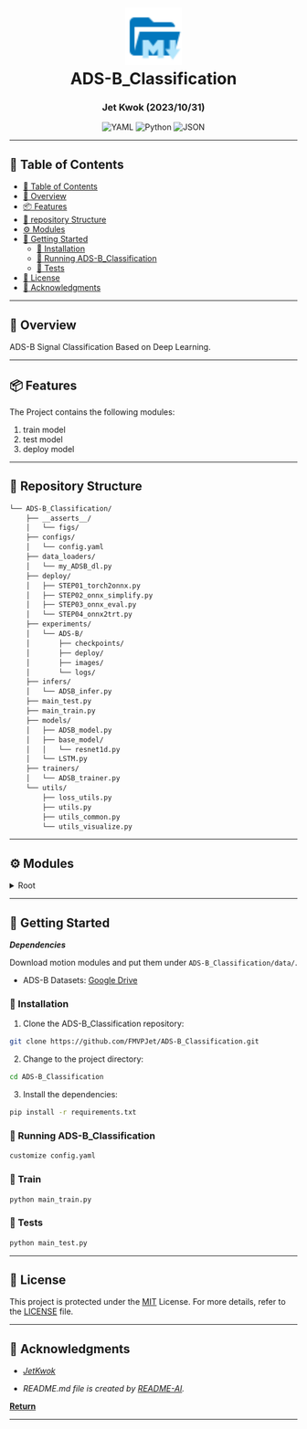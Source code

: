 <div align="center">
<h1 align="center">
<img src="https://raw.githubusercontent.com/PKief/vscode-material-icon-theme/ec559a9f6bfd399b82bb44393651661b08aaf7ba/icons/folder-markdown-open.svg" width="100" />
<br>ADS-B_Classification</h1>
<h3>Jet Kwok (2023/10/31)</h3>

<p align="center">
<img src="https://img.shields.io/badge/YAML-CB171E.svg?style=flat-square&logo=YAML&logoColor=white" alt="YAML" />
<img src="https://img.shields.io/badge/Python-3776AB.svg?style=flat-square&logo=Python&logoColor=white" alt="Python" />
<img src="https://img.shields.io/badge/Pytorch-6EFF3.svg?style=flat-square&logo=Pytorch&logoColor=white" alt="JSON" />
</p>
</div>

---

## 📖 Table of Contents
- [📖 Table of Contents](#-table-of-contents)
- [📍 Overview](#-overview)
- [📦 Features](#-features)
- [📂 repository Structure](#-repository-structure)
- [⚙️ Modules](#modules)
- [🚀 Getting Started](#-getting-started)
    - [🔧 Installation](#-installation)
    - [🤖 Running ADS-B_Classification](#-running-ADS-B_Classification)
    - [🧪 Tests](#-tests)
- [📄 License](#-license)
- [👏 Acknowledgments](#-acknowledgments)

---


## 📍 Overview

ADS-B Signal Classification Based on Deep Learning.

---

## 📦 Features

The Project contains the following modules:
1. train model
2. test model
3. deploy model


---


## 📂 Repository Structure

```sh
└── ADS-B_Classification/
    ├── __asserts__/
    │   └── figs/
    ├── configs/
    │   └── config.yaml
    ├── data_loaders/
    │   └── my_ADSB_dl.py
    ├── deploy/
    │   ├── STEP01_torch2onnx.py
    │   ├── STEP02_onnx_simplify.py
    │   ├── STEP03_onnx_eval.py
    │   └── STEP04_onnx2trt.py
    ├── experiments/
    │   └── ADS-B/
    │       ├── checkpoints/
    │       ├── deploy/
    │       ├── images/
    │       └── logs/
    ├── infers/
    │   └── ADSB_infer.py
    ├── main_test.py
    ├── main_train.py
    ├── models/
    │   ├── ADSB_model.py
    │   ├── base_model/
    │   │   └── resnet1d.py
    │   └── LSTM.py
    ├── trainers/
    │   └── ADSB_trainer.py
    └── utils/
        ├── loss_utils.py
        ├── utils.py
        ├── utils_common.py
        └── utils_visualize.py

```

---


## ⚙️ Modules

<details closed><summary>Root</summary>

| File                              | Summary                   |
| ---                               | ---                       |
| [main_test.py]({https://github.com/FMVPJet/ADS-B_Classification/blob/main/main_test.py})            | Project test entrance     |
| [main_train.py]({https://github.com/FMVPJet/ADS-B_Classification/blob/main/main_train.py})           | Project train entrance    |
| [config.yaml]({https://github.com/FMVPJet/ADS-B_Classification/blob/main/configs/config.yaml})             | Config file               |
| [my_ADSB_dl.py]({https://github.com/FMVPJet/ADS-B_Classification/blob/main/data_loaders/my_ADSB_dl.py})           | Customized dataloader     |
| [STEP01_torch2onnx.py]({https://github.com/FMVPJet/ADS-B_Classification/blob/main/deploy/STEP01_torch2onnx.py})    | PyTorch checkpoint to ONNX file   |
| [STEP02_onnx_simplify.py]({https://github.com/FMVPJet/ADS-B_Classification/blob/main/deploy/STEP02_onnx_simplify.py}) | ONNX file simpl;ify               |
| [STEP03_onnx_eval.py]({https://github.com/FMVPJet/ADS-B_Classification/blob/main/deploy/STEP03_onnx_eval.py})     | ONNX file and PyTorch checkpoint evaluation                |
| [STEP04_onnx2trt.py]({https://github.com/FMVPJet/ADS-B_Classification/blob/main/deploy/STEP04_onnx2trt.py})      | ONNX file to TensorRT (TODO) |
| [ADSB_infer.py]({https://github.com/FMVPJet/ADS-B_Classification/blob/main/infers/ADSB_infer.py})           | Main infer|
| [ADSB_model.py]({https://github.com/FMVPJet/ADS-B_Classification/blob/main/models/ADSB_model.py})           | Porject model |
| [ADSB_trainer.py]({https://github.com/FMVPJet/ADS-B_Classification/blob/main/trainers/ADSB_trainer.py})         | Main trainer|
| [loss_utils.py]({https://github.com/FMVPJet/ADS-B_Classification/blob/main/utils/loss_utils.py})           | Loss function utils|
| [utils.py]({https://github.com/FMVPJet/ADS-B_Classification/blob/main/utils/utils.py})                | Other utils|
| [utils_common.py]({https://github.com/FMVPJet/ADS-B_Classification/blob/main/utils/utils_common.py})         | Common utils|
| [utils_visualize.py]({https://github.com/FMVPJet/ADS-B_Classification/blob/main/utils/utils_visualize.py})      | Visualize utils|

</details>

---

## 🚀 Getting Started

***Dependencies***


Download motion modules and put them under `ADS-B_Classification/data/`.

- ADS-B Datasets: [Google Drive](https://drive.google.com/file/d/1_suvE5MVsEp3BWEsA8JTlbNF_AZQbhni/view?usp=drive_link) 

### 🔧 Installation

1. Clone the ADS-B_Classification repository:
```sh
git clone https://github.com/FMVPJet/ADS-B_Classification.git
```

2. Change to the project directory:
```sh
cd ADS-B_Classification
```

3. Install the dependencies:
```sh
pip install -r requirements.txt
```

### 🤖 Running ADS-B_Classification

```sh
customize config.yaml
```

### 🚀 Train
```sh
python main_train.py
```

### 🧪 Tests
```sh
python main_test.py
```

---

## 📄 License


This project is protected under the [MIT](https://github.com/FMVPJet/ADS-B_Classification/blob/main/LICENSE) License.
 For more details, refer to the [LICENSE](https://github.com/FMVPJet/ADS-B_Classification/blob/main/LICENSE) file.

---

## 👏 Acknowledgments

- *[JetKwok](https://fmvpjet.github.io/)*

- *README.md file is created by [README-AI](https://github.com/eli64s/readme-ai).*


[**Return**](#Top)

---

